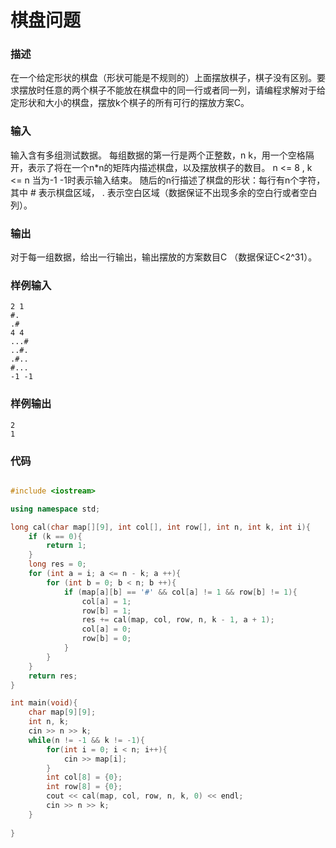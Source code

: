 # 棋盘问题

### 描述
在一个给定形状的棋盘（形状可能是不规则的）上面摆放棋子，棋子没有区别。要求摆放时任意的两个棋子不能放在棋盘中的同一行或者同一列，请编程求解对于给定形状和大小的棋盘，摆放k个棋子的所有可行的摆放方案C。

### 输入
输入含有多组测试数据。
每组数据的第一行是两个正整数，n k，用一个空格隔开，表示了将在一个n*n的矩阵内描述棋盘，以及摆放棋子的数目。 n <= 8 , k <= n
当为-1 -1时表示输入结束。
随后的n行描述了棋盘的形状：每行有n个字符，其中 # 表示棋盘区域， . 表示空白区域（数据保证不出现多余的空白行或者空白列）。

### 输出
对于每一组数据，给出一行输出，输出摆放的方案数目C （数据保证C<2^31）。

### 样例输入
```
2 1
#.
.#
4 4
...#
..#.
.#..
#...
-1 -1
```

### 样例输出
```
2
1
```

### 代码

```cpp

#include <iostream>

using namespace std;

long cal(char map[][9], int col[], int row[], int n, int k, int i){
	if (k == 0){
		return 1;
	}
	long res = 0;
	for (int a = i; a <= n - k; a ++){
		for (int b = 0; b < n; b ++){
			if (map[a][b] == '#' && col[a] != 1 && row[b] != 1){
				col[a] = 1;
				row[b] = 1;
				res += cal(map, col, row, n, k - 1, a + 1); 
				col[a] = 0;
				row[b] = 0;
			}
		}
	}
	return res;
}

int main(void){
	char map[9][9];
	int n, k;
	cin >> n >> k;
	while(n != -1 && k != -1){
		for(int i = 0; i < n; i++){
			cin >> map[i];
		}
		int col[8] = {0};
		int row[8] = {0};
		cout << cal(map, col, row, n, k, 0) << endl;
		cin >> n >> k;
	}
	
}
```
